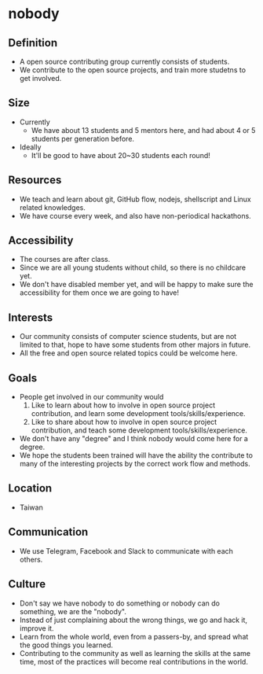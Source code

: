 # nobody

## Definition
 * A open source contributing group currently consists of students.
 * We contribute to the open source projects, and train more studetns to get involved.

## Size
 * Currently
   * We have about 13 students and 5 mentors here, and had about 4 or 5 students per generation before.
 * Ideally
   * It'll be good to have about 20~30 students each round!

## Resources
 * We teach and learn about git, GitHub flow, nodejs, shellscript and Linux related knowledges.
 * We have course every week, and also have non-periodical hackathons.

## Accessibility
 * The courses are after class.
 * Since we are all young students without child, so there is no childcare yet.
 * We don't have disabled member yet, and will be happy to make sure the accessibility for them once we are going to have!

## Interests
 * Our community consists of computer science students, but are not limited to that, hope to have some students from other majors in future.
 * All the free and open source related topics could be welcome here.

## Goals
 * People get involved in our community would
   1. Like to learn about how to involve in open source project contribution, and learn some development tools/skills/experience.
   2. Like to share about how to involve in open source project contribution, and teach some development tools/skills/experience.
 * We don't have any "degree" and I think nobody would come here for a degree.
 * We hope the students been trained will have the ability the contribute to many of the interesting projects by the correct work flow and methods.

## Location
 * Taiwan

## Communication
 * We use Telegram, Facebook and Slack to communicate with each others.

## Culture
 * Don't say we have nobody to do something or nobody can do something, we are the "nobody".
 * Instead of just complaining about the wrong things, we go and hack it, improve it.
 * Learn from the whole world, even from a passers-by, and spread what the good things you learned.
 * Contributing to the community as well as learning the skills at the same time, most of the practices will become real contributions in the world.
